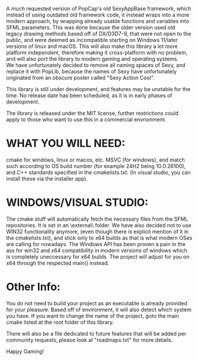 A much requested version of PopCap's old SexyAppBase framework, which instead of using outdated old framework code,
it instead wraps into a more modern approach, by wrapping already usable functions and variables into SFML parameters.
This was done because the older version used old legacy drawing methods based off of DX/D3D7-9, that were not open to the public,
and were deemed as incompatible starting on Windows 11/later versions of linux and macOS.
This will also make this library a lot more platform independent, therefore making it cross-platform with no problem, 
and will also port the library to modern gaming and operating systems.  
We have unfortunately decided to remove all naming spaces of Sexy, and replace it with PopLib,
because the names of Sexy have unfortunately originated from an obscure poster called "Sexy Action Cool".

This library is still under development, and features may be unstable for the time.  No release date has been scheduled, as it is in early phases of development.

The library is released under the MIT license, further restrictions could apply to those who want to use this in a commercial envrionment.

# WHAT YOU WILL NEED:
cmake for windows, linux or macos, etc.
MSVC (for windows), and match such according to OS build number (for example 24H2 being 10.0.26100), and C++ standards specified in the cmakelists.txt.
(In visual studio, you can install these via the installer app).

# WINDOWS/VISUAL STUDIO:
The cmake stuff will automatically fetch the necessary files from the SFML repositories. It is set in an \external\ folder. 
We have also decided not to use WIN32 functionality anymore, (even though there is explicit mention of it in the cmakelists.txt), and stick only to x64 builds as that is what modern 
OSes are calling for nowadays.  The Windows API has been proven a pain in the ass for win32 and x64 compatibility in modern versions of windows which is completely uneccessary for x64 builds.
The project will adjust for you on x64 through the respected main() instead.  
# Other Info:
You do not need to build your project as an executable is already provided for your pleasure.  Based off of environment, it will also detect which system you have.
If you want to change the name of the project, goto the main cmake listed at the root folder of this library.

There will also be a file dedicated to future features that will be added per community requests, please look at "roadmaps.txt" for more details.

Happy Gaming!

